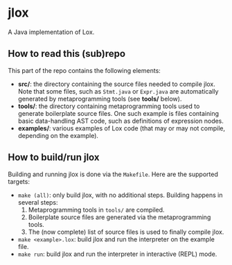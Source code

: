 # jlox

A Java implementation of Lox.


## How to read this (sub)repo

This part of the repo contains the following elements:

- **src/**: the directory containing the source files needed to compile jlox. Note that
  some files, such as `Stmt.java` or `Expr.java` are automatically generated by
  metaprogramming tools (see **tools/** below).
- **tools/**: the directory containing metaprogramming tools used to generate
  boilerplate source files. One such example is files containing basic data-handling
  AST code, such as definitions of expression nodes.
- **examples/**: various examples of Lox code (that may or may not compile, depending
  on the example).


## How to build/run jlox

Building and running jlox is done via the `Makefile`. Here are the supported targets:

- `make (all)`: only build jlox, with no additional steps. Building happens in several
  steps:
  1. Metaprogramming tools in `tools/` are compiled.
  2. Boilerplate source files are generated via the metaprogramming tools.
  3. The (now complete) list of source files is used to finally compile jlox.
- `make <example>.lox`: build jlox and run the interpreter on the example file.
- `make run`: build jlox and run the interpreter in interactive (REPL) mode.

